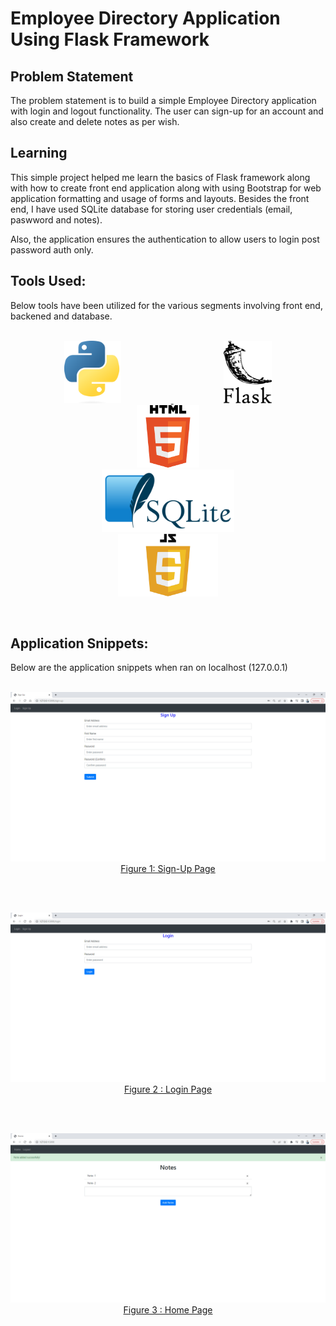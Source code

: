 # Employee Directory Application Using Flask Framework

## Problem Statement

The problem statement is to build a simple Employee Directory application with login and logout functionality. The user can sign-up for an account and also create and delete notes as per wish.

## Learning

This simple project helped me learn the basics of Flask framework along with how to create front end application along with using Bootstrap for web application formatting and usage of forms and layouts. Besides the front end, I have used SQLite database for storing user credentials (email, paswword and notes).

Also, the application ensures the authentication to allow users to login post password auth only.


## Tools Used:

Below tools have been utilized for the various segments involving front end, backened and database.

<p align="center">  
    <br>
	<a href="#">
        <img height=100 src="img/python.png" alt="ER/Studio" title="Python" hspace=80> 
  </a>	
 	<a href="#">
        <img height=100 src="img/flask.png" alt="Flask" title="Flask" hspace=80> 
  </a>
  <a href="#">
        <img height=100 src="img/html.png" alt="HTML" title="HTML" hspace=80> 
  </a>
    <a href="#">
        <img height=100 src="img/sqlite.png" alt="SQLite" title="SQLite" hspace=80> 
  </a>
    <a href="#">
        <img height=100 src="img/javascript.png" alt="JavaScript" title="JavaScript" hspace=80> 
  </a>
    <br>
</p>
<br>

## Application Snippets:

Below are the application snippets when ran on localhost (127.0.0.1)

<p align="center">  
  <br>
	<a href="#">
        <img src="img/sign-up.jpg"
  </a>		
    <br>
	Figure 1: Sign-Up Page
</p>
<br>
<p align="center">  
  <br>
	<a href="#">
        <img src="img/login.jpg"
  </a>		
    <br>
	Figure 2 : Login Page
</p>
<br>
<p align="center">  
  <br>
	<a href="#">
        <img src="img/home.jpg"
  </a>		
    <br>
	Figure 3 : Home Page
</p>
<br>
